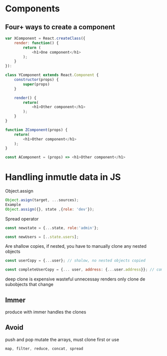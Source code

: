 # Components

## Four+ ways to create a component

```Javascript
var XComponent = React.createClass({
    render: function() {
        return (
            <h1>One component</h1>
        );
    }
}):

```

```Javascript
class YComponent extends React.Component {
    constructor(props) {
        super(props)
    }

    render() {
        return(
            <h1>Other component</h1>
        );
    }
}

```

```Javascript
function ZComponent(props) {
    return(
        <h1>Other component</h1>
    );
}

```

```Javascript
const AComponent = (props) => <h1>Other component</h1>

```

# Handling inmutle data in JS

Object.assign

```Javascript
Object.asign(target, ...sources);
Example
Object.assign({}, state ,{role: 'dev'});
```

Spread operator

```Javascript
const newstate = {...state, role:'admin'};

const newUsers = [..state.users];
```

Are shallow copies, if nested, you have to manually clone any nested objects

```Javascript
const userCopy = {...user}; // shalow, no nested objects copied

const completeUserCopy = {... user, address: {...user.address}}; // complete copy
```

deep clone is expensive
wasteful
unnecessay renders
only clone de subobjects that change

## Immer

produce with immer handles the clones

## Avoid

push and pop mutate the arrays, must clone first or use

```Javascript
map, filter, reduce, concat, spread
```
